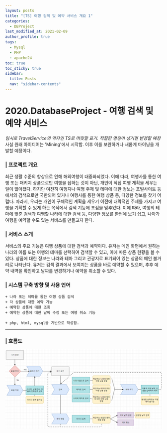 ```yaml
---
layout: posts
title: "[TS] 여행 검색 및 예약 서비스 개요 1"
categories:
  - DBProject
last_modified_at: 2021-02-09
author_profile: true
tags:
  - Mysql
  - PHP
  - apache24
toc: true
toc_sticky: true
sidebar:
  title: Posts
  nav: "sidebar-contents"
---
```

# 2020.DatabaseProject - 여행 검색 및 예약 서비스

*임시로 TravelService의 약자인 TS로 머릿말 표기. 적절한 명칭이 생기면 변경할 예정*
사실 원래 아이디어는 'Mining'에서 시작함. 이후 이를 보완하거나 새롭게 마이닝을 개발할 예정이다.

### | 프로젝트 개요
 최근 생활 수준의 향상으로 인해 해외여행이 대중화되었다. 이에 따라, 여행사를 통한 여행 또는 패키지 상품으로만 여행을 접하는 것이 아닌, 개인이 직접 여행 계획을 세우는 일이 많아졌다. 하지만 여전히 여행지나 여행 주제 및 테마에 대한 정보는 포털사이트 등에서의 검색으로만 국한되어 있거나 여행사를 통한 여행 상품 등, 다양한 정보를 찾기 어렵다. 따라서, 우리는 개인이 구체적인 계획을 세우기 이전에 대략적인 주제를 가지고 여행을 기획할 수 있게 하는 목적에서 검색 기능에 초점을 맞추었다. 이에 따라, 여행의 테마에 맞춘 검색과 여행할 나라에 대한 검색 등, 다양한 정보를 한번에 보기 쉽고, 나아가 여행을 예약할 수도 있는 서비스를 만들고자 한다.


### | 서비스 소개
 서비스의 주요 기능은 여행 상품에 대한 검색과 예약이다. 유저는 메인 화면에서 원하는 나라의 이름 또는 여행의 테마를 선택하여 검색할 수 있고, 이에 따른 상품 현황을 볼 수 있다. 상품에 대한 정보는 나라와 테마 그리고 관광지로 표기되어 있는 상품의 메인 볼거리로 나타난다. 유저는 검색 결과에서 보여지는 상품을 바로 예약할 수 있으며, 추후 예약 내역을 확인하고 날짜를 변경하거나 예약을 취소할 수 있다.


### | 시스템 구축 방향 및 사용 언어
    + 나라 또는 테마를 통한 여행 상품 검색
    + 각 상품에 대한 예약 기능
    + 예약한 상품에 대한 조회
    + 예약한 상품에 대한 날짜 수정 또는 여행 취소 기능

    + php, html, mysql을 기반으로 작성함.
--------------------------------------------------------


### | 흐름도
![플로우차트](/assets/image/flowchart.PNG)
